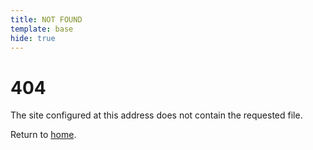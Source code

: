 ```yaml
---
title: NOT FOUND
template: base
hide: true
---
```


# 404

The site configured at this address does not contain the requested file.

Return to [home](/).

